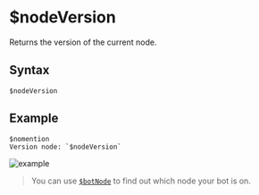 # $nodeVersion
Returns the version of the current node.

## Syntax
```
$nodeVersion
```

## Example
```
$nomention
Version node: `$nodeVersion`
```
![example](https://user-images.githubusercontent.com/113303649/249168395-12aa223d-f909-4658-9d3e-cdeb95409cb4.png)

> You can use [`$botNode`](./botNode.md) to find out which node your bot is on.
